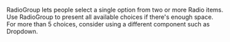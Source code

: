 RadioGroup lets people select a single option from two or more Radio items. Use RadioGroup to present all available choices if there's enough space. For more than 5 choices, consider using a different component such as Dropdown.
